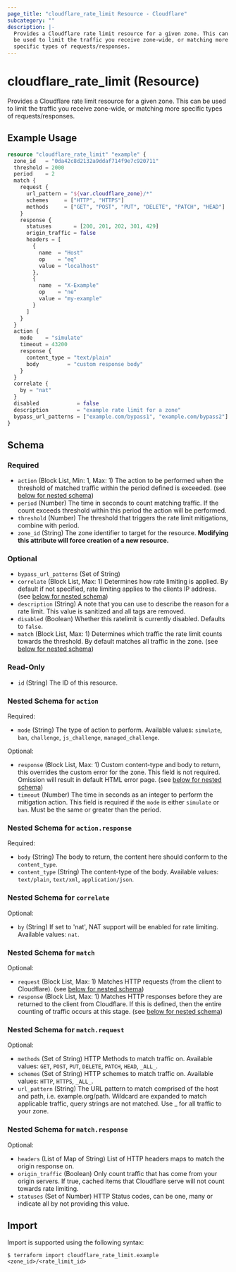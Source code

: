 ```yaml
---
page_title: "cloudflare_rate_limit Resource - Cloudflare"
subcategory: ""
description: |-
  Provides a Cloudflare rate limit resource for a given zone. This can
  be used to limit the traffic you receive zone-wide, or matching more
  specific types of requests/responses.
---
```


# cloudflare_rate_limit (Resource)

Provides a Cloudflare rate limit resource for a given zone. This can
be used to limit the traffic you receive zone-wide, or matching more
specific types of requests/responses.

## Example Usage

```terraform
resource "cloudflare_rate_limit" "example" {
  zone_id   = "0da42c8d2132a9ddaf714f9e7c920711"
  threshold = 2000
  period    = 2
  match {
    request {
      url_pattern = "${var.cloudflare_zone}/*"
      schemes     = ["HTTP", "HTTPS"]
      methods     = ["GET", "POST", "PUT", "DELETE", "PATCH", "HEAD"]
    }
    response {
      statuses       = [200, 201, 202, 301, 429]
      origin_traffic = false
      headers = [
        {
          name  = "Host"
          op    = "eq"
          value = "localhost"
        },
        {
          name  = "X-Example"
          op    = "ne"
          value = "my-example"
        }
      ]
    }
  }
  action {
    mode    = "simulate"
    timeout = 43200
    response {
      content_type = "text/plain"
      body         = "custom response body"
    }
  }
  correlate {
    by = "nat"
  }
  disabled            = false
  description         = "example rate limit for a zone"
  bypass_url_patterns = ["example.com/bypass1", "example.com/bypass2"]
}
```
<!-- schema generated by tfplugindocs -->
## Schema

### Required

- `action` (Block List, Min: 1, Max: 1) The action to be performed when the threshold of matched traffic within the period defined is exceeded. (see [below for nested schema](#nestedblock--action))
- `period` (Number) The time in seconds to count matching traffic. If the count exceeds threshold within this period the action will be performed.
- `threshold` (Number) The threshold that triggers the rate limit mitigations, combine with period.
- `zone_id` (String) The zone identifier to target for the resource. **Modifying this attribute will force creation of a new resource.**

### Optional

- `bypass_url_patterns` (Set of String)
- `correlate` (Block List, Max: 1) Determines how rate limiting is applied. By default if not specified, rate limiting applies to the clients IP address. (see [below for nested schema](#nestedblock--correlate))
- `description` (String) A note that you can use to describe the reason for a rate limit. This value is sanitized and all tags are removed.
- `disabled` (Boolean) Whether this ratelimit is currently disabled. Defaults to `false`.
- `match` (Block List, Max: 1) Determines which traffic the rate limit counts towards the threshold. By default matches all traffic in the zone. (see [below for nested schema](#nestedblock--match))

### Read-Only

- `id` (String) The ID of this resource.

<a id="nestedblock--action"></a>
### Nested Schema for `action`

Required:

- `mode` (String) The type of action to perform. Available values: `simulate`, `ban`, `challenge`, `js_challenge`, `managed_challenge`.

Optional:

- `response` (Block List, Max: 1) Custom content-type and body to return, this overrides the custom error for the zone. This field is not required. Omission will result in default HTML error page. (see [below for nested schema](#nestedblock--action--response))
- `timeout` (Number) The time in seconds as an integer to perform the mitigation action. This field is required if the `mode` is either `simulate` or `ban`. Must be the same or greater than the period.

<a id="nestedblock--action--response"></a>
### Nested Schema for `action.response`

Required:

- `body` (String) The body to return, the content here should conform to the `content_type`.
- `content_type` (String) The content-type of the body. Available values: `text/plain`, `text/xml`, `application/json`.



<a id="nestedblock--correlate"></a>
### Nested Schema for `correlate`

Optional:

- `by` (String) If set to 'nat', NAT support will be enabled for rate limiting. Available values: `nat`.


<a id="nestedblock--match"></a>
### Nested Schema for `match`

Optional:

- `request` (Block List, Max: 1) Matches HTTP requests (from the client to Cloudflare). (see [below for nested schema](#nestedblock--match--request))
- `response` (Block List, Max: 1) Matches HTTP responses before they are returned to the client from Cloudflare. If this is defined, then the entire counting of traffic occurs at this stage. (see [below for nested schema](#nestedblock--match--response))

<a id="nestedblock--match--request"></a>
### Nested Schema for `match.request`

Optional:

- `methods` (Set of String) HTTP Methods to match traffic on. Available values: `GET`, `POST`, `PUT`, `DELETE`, `PATCH`, `HEAD`, `_ALL_`.
- `schemes` (Set of String) HTTP schemes to match traffic on. Available values: `HTTP`, `HTTPS`, `_ALL_`.
- `url_pattern` (String) The URL pattern to match comprised of the host and path, i.e. example.org/path. Wildcard are expanded to match applicable traffic, query strings are not matched. Use _ for all traffic to your zone.


<a id="nestedblock--match--response"></a>
### Nested Schema for `match.response`

Optional:

- `headers` (List of Map of String) List of HTTP headers maps to match the origin response on.
- `origin_traffic` (Boolean) Only count traffic that has come from your origin servers. If true, cached items that Cloudflare serve will not count towards rate limiting.
- `statuses` (Set of Number) HTTP Status codes, can be one, many or indicate all by not providing this value.

## Import

Import is supported using the following syntax:

```shell
$ terraform import cloudflare_rate_limit.example <zone_id>/<rate_limit_id>
```
